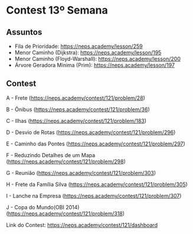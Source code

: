 # Contest 13º Semana

## Assuntos

- Fila de Prioridade: https://neps.academy/lesson/259
- Menor Caminho (Dijkstra): https://neps.academy/lesson/195
- Menor Caminho (Floyd-Warshall): https://neps.academy/lesson/200
- Árvore Geradora Mínima (Prim): https://neps.academy/lesson/197

## Contest

A - Frete (https://neps.academy/contest/121/problem/28)

B - Ônibus (https://neps.academy/contest/121/problem/36)

C - Ilhas (https://neps.academy/contest/121/problem/183)

D - Desvio de Rotas (https://neps.academy/contest/121/problem/296)

E - Caminho das Pontes (https://neps.academy/contest/121/problem/297)

F - Reduzindo Detalhes de um Mapa (https://neps.academy/contest/121/problem/298)

G - Reunião (https://neps.academy/contest/121/problem/303)

H - Frete da Família Silva (https://neps.academy/contest/121/problem/305)

I - Lanche na Empresa (https://neps.academy/contest/121/problem/307)

J - Copa do Mundo(OBI 2014) (https://neps.academy/contest/121/problem/318)
	
Link do Contest: https://neps.academy/contest/121/dashboard
